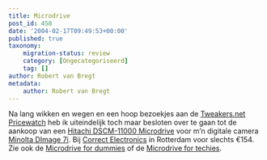 ```yaml
---
title: Microdrive
post_id: 458
date: '2004-02-17T09:49:53+00:00'
published: true
taxonomy:
    migration-status: review
    category: [Ongecategoriseerd]
    tag: []
author: Robert van Bregt
metadata:
    author: Robert van Bregt
---
```

Na lang wikken en wegen en een hoop bezoekjes aan de [Tweakers.net Pricewatch](http://www.tweakers.net/pricewatch/cat/300?Sortering=Prijs&Query=microdrive) heb ik uiteindelijk toch maar besloten over te gaan tot de aankoop van een [Hitachi DSCM-11000 Microdrive](http://www.hgst.com/hdd/micro/1gb.htm) voor m’n digitale camera [Minolta DImage 7i](http://www.dpreview.com/reviews/minoltadimage7i/). Bij [Correct Electronics](http://www.correct.com/) in Rotterdam voor slechts €154. Zie ook de [Microdrive for dummies](http://www.hgst.com/tech/techlib.nsf/techdocs/F532791CA062C38F87256AC00060DD49/$file/HGSTFamilyOfMicrodrives.pdf) of de [Microdrive for techies](http://www.hgst.com/tech/techlib.nsf/products/Microdrive_1GB).